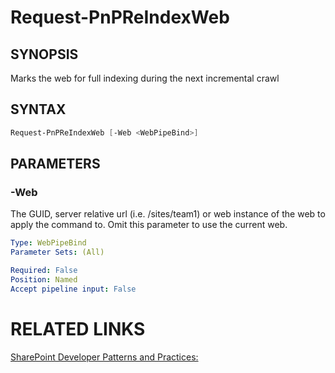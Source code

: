 # Request-PnPReIndexWeb

## SYNOPSIS
Marks the web for full indexing during the next incremental crawl

## SYNTAX 

```powershell
Request-PnPReIndexWeb [-Web <WebPipeBind>]
```


## PARAMETERS

### -Web
The GUID, server relative url (i.e. /sites/team1) or web instance of the web to apply the command to. Omit this parameter to use the current web.

```yaml
Type: WebPipeBind
Parameter Sets: (All)

Required: False
Position: Named
Accept pipeline input: False
```

# RELATED LINKS

[SharePoint Developer Patterns and Practices:](http://aka.ms/sppnp)